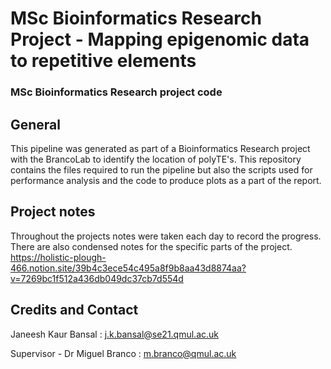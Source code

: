 # MSc Bioinformatics Research Project - Mapping epigenomic data to repetitive elements

### MSc Bioinformatics Research project code

## General

This pipeline was generated as part of a Bioinformatics Research project with the BrancoLab to identify the location of polyTE's.
This repository contains the files required to run the pipeline but also the scripts used for performance analysis and the code to produce plots as a part of the report. 


## Project notes 

Throughout the projects notes were taken each day to record the progress. There are also condensed notes for the specific parts of the project. 
https://holistic-plough-466.notion.site/39b4c3ece54c495a8f9b8aa43d8874aa?v=7269bc1f512a436db049dc37cb7d554d


## Credits and Contact
Janeesh Kaur Bansal : j.k.bansal@se21.qmul.ac.uk

Supervisor - Dr Miguel Branco : m.branco@qmul.ac.uk

